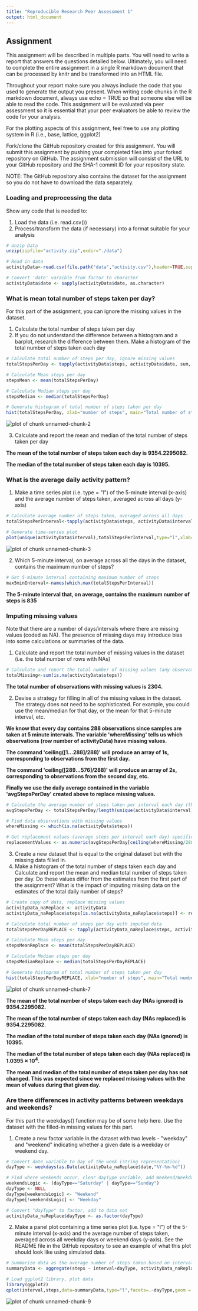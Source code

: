```yaml
---
title: "Reproducible Research Peer Assessment 1"
output: html_document
---
```


## Assignment

This assignment will be described in multiple parts. You will need to write a report that answers the questions detailed below. Ultimately, you will need to complete the entire assignment in a single R markdown document that can be processed by knitr and be transformed into an HTML file.

Throughout your report make sure you always include the code that you used to generate the output you present. When writing code chunks in the R markdown document, always use echo = TRUE so that someone else will be able to read the code. This assignment will be evaluated via peer assessment so it is essential that your peer evaluators be able to review the code for your analysis.

For the plotting aspects of this assignment, feel free to use any plotting system in R (i.e., base, lattice, ggplot2)

Fork/clone the GitHub repository created for this assignment. You will submit this assignment by pushing your completed files into your forked repository on GitHub. The assignment submission will consist of the URL to your GitHub repository and the SHA-1 commit ID for your repository state.

NOTE: The GitHub repository also contains the dataset for the assignment so you do not have to download the data separately.


### Loading and preprocessing the data

Show any code that is needed to:

1. Load the data (i.e. read.csv())
2. Process/transform the data (if necessary) into a format suitable for your analysis


```r
# Unzip Data
unzip(zipfile="activity.zip",exdir="./data")

# Read in data
activityData<-read.csv(file.path("data","activity.csv"),header=TRUE,sep=",")

# Convert 'date' varaible from factor to character
activityData$date <- sapply(activityData$date, as.character)
```


### What is mean total number of steps taken per day?

For this part of the assignment, you can ignore the missing values in the dataset.

1. Calculate the total number of steps taken per day
2. If you do not understand the difference between a histogram and a barplot, research the difference between them. Make a histogram of the total number of steps taken each day


```r
# Calculate total number of steps per day, ignore missing values
totalStepsPerDay <- tapply(activityData$steps, activityData$date, sum, na.rm=TRUE)

# Calculate Mean steps per day
stepsMean <- mean(totalStepsPerDay)

# Calculate Median steps per day
stepsMedian <- median(totalStepsPerDay)

# Generate histogram of total number of steps taken per day
hist(totalStepsPerDay, xlab="number of steps", main="Total number of steps taken each day (missing values ignored)")
```

![plot of chunk unnamed-chunk-2](figure/unnamed-chunk-2-1.png) 


3. Calculate and report the mean and median of the total number of steps taken per day

**The mean of the total number of steps taken each day is 9354.2295082.**

**The median of the total number of steps taken each day is 10395.**


### What is the average daily activity pattern?
1. Make a time series plot (i.e. type = "l") of the 5-minute interval (x-axis) and the average number of steps taken, averaged across all days (y-axis)


```r
# Calculate average number of steps taken, averaged across all days
totalStepsPerInterval<-tapply(activityData$steps, activityData$interval, mean, na.rm=TRUE)

# Generate time-series plot
plot(unique(activityData$interval),totalStepsPerInterval,type="l",xlab="5 min interval",ylab="Average Steps Taken",main="Average Steps Taken per Day")
```

![plot of chunk unnamed-chunk-3](figure/unnamed-chunk-3-1.png) 


2. Which 5-minute interval, on average across all the days in the dataset, contains the maximum number of steps?


```r
# Get 5-minute interval containing maximum number of steps
max5minInterval<-names(which.max(totalStepsPerInterval))
```

**The 5-minute interval that, on average, contains the maximum number of steps is 835**


### Imputing missing values

Note that there are a number of days/intervals where there are missing values (coded as NA). The presence of missing days may introduce bias into some calculations or summaries of the data.

1. Calculate and report the total number of missing values in the dataset (i.e. the total number of rows with NAs)


```r
# Calculate and report the total number of missing values (any observations with missing values) in the dataset
totalMissing<-sum(is.na(activityData$steps))
```

**The total number of observations with missing values is 2304.**

2. Devise a strategy for filling in all of the missing values in the dataset. The strategy does not need to be sophisticated. For example, you could use the mean/median for that day, or the mean for that 5-minute interval, etc.

**We know that every day contains 288 observations since samples are taken at 5 minute intervals. The variable 'whereMissing' tells us which observations (row number of activityData) have missing values.**

**The command 'ceiling([1...288]/288)' will produce an array of 1s, corresponding to observations from the first day.**

**The command 'ceiling([289...576]/288)' will produce an array of 2s, corresponding to observations from the second day, etc.**

**Finally we use the daily average contained in the variable 'avgStepsPerDay' created above to replace missing values.**


```r
# Calculate the average number of steps taken per interval each day (this value will be used to replace missing values)
avgStepsPerDay <- totalStepsPerDay/length(unique(activityData$interval))

# Find data observations with missing values
whereMissing <- which(is.na(activityData$steps))

# Get replacement values (average steps per interval each day) specific to date
replacementValues <- as.numeric(avgStepsPerDay[ceiling(whereMissing/288)])
```

3. Create a new dataset that is equal to the original dataset but with the missing data filled in.
4. Make a histogram of the total number of steps taken each day and Calculate and report the mean and median total number of steps taken per day. Do these values differ from the estimates from the first part of the assignment? What is the impact of imputing missing data on the estimates of the total daily number of steps?


```r
# Create copy of data, replace missing values
activityData_naReplace <- activityData
activityData_naReplace$steps[is.na(activityData_naReplace$steps)] <- replacementValues

# Calculate total number of steps per day with imputed data
totalStepsPerDayREPLACE <- tapply(activityData_naReplace$steps, activityData_naReplace$date, sum)

# Calculate Mean steps per day
stepsMeanReplace <- mean(totalStepsPerDayREPLACE)

# Calculate Median steps per day
stepsMedianReplace <- median(totalStepsPerDayREPLACE)

# Generate histogram of total number of steps taken per day
hist(totalStepsPerDayREPLACE, xlab="number of steps", main="Total number of steps taken each day (missing values replaced)")
```

![plot of chunk unnamed-chunk-7](figure/unnamed-chunk-7-1.png) 


**The mean of the total number of steps taken each day (NAs ignored) is 9354.2295082.**

**The mean of the total number of steps taken each day (NAs replaced) is 9354.2295082.**

**The median of the total number of steps taken each day (NAs ignored) is 10395.**

**The median of the total number of steps taken each day (NAs replaced) is 1.0395 &times; 10<sup>4</sup>.**

**The mean and median of the total number of steps taken per day has not changed. This was expected since we replaced missing values with the mean of values during that given day.**


### Are there differences in activity patterns between weekdays and weekends?

For this part the weekdays() function may be of some help here. Use the dataset with the filled-in missing values for this part.

1. Create a new factor variable in the dataset with two levels - "weekday" and "weekend" indicating whether a given date is a weekday or weekend day.


```r
# Convert date variable to day of the week (string representation)
dayType <- weekdays(as.Date(activityData_naReplace$date,"%Y-%m-%d"))

# Find where weekends occur, clear dayType variable, add Weekend/Weekday designation
weekendsLogic <- (dayType=="Saturday" | dayType=="Sunday")
dayType <- NULL
dayType[weekendsLogic] <- "Weekend"
dayType[!weekendsLogic] <- "Weekday"

# Convert "dayType" to factor, add to data set
activityData_naReplace$dayType <- as.factor(dayType)
```

2. Make a panel plot containing a time series plot (i.e. type = "l") of the 5-minute interval (x-axis) and the average number of steps taken, averaged across all weekday days or weekend days (y-axis). See the README file in the GitHub repository to see an example of what this plot should look like using simulated data.


```r
# Summarize data as the average number of steps taken based on interval and dayType
summaryData <- aggregate(steps ~ interval+dayType, activityData_naReplace, mean)

# Load ggplot2 library, plot data
library(ggplot2)
qplot(interval,steps,data=summaryData,type="l",facets=.~dayType,geom = c("line"),xlab="5 minute interval",ylab="Avg Steps Taken",main="Average Number of Steps Taken (Weekday v. Weekend)")
```

![plot of chunk unnamed-chunk-9](figure/unnamed-chunk-9-1.png) 
